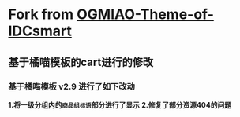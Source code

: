 # Fork from [OGMIAO-Theme-of-IDCsmart](https://github.com/DYMTHH/OGMIAO-Theme-of-IDCsmart)

## **基于橘喵模板的cart进行的修改**

### **基于橘喵模板 v2.9 进行了如下改动**

**1.将一级分组内的``商品组标语``部分进行了显示**
**2.修复了部分资源404的问题**
